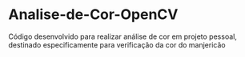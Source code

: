 # Analise-de-Cor-OpenCV
Código desenvolvido para realizar análise de cor em projeto pessoal, destinado especificamente para verificação da cor do manjericão
